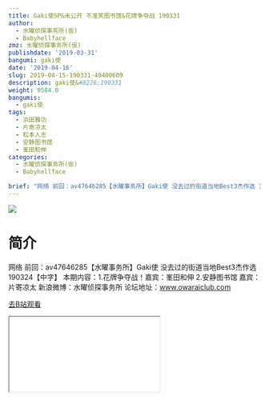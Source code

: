 ```yaml
---
title: Gaki使SP&未公开 不准笑图书馆&花牌争夺战 190331
author:
  - 水曜侦探事务所(仮)
  - Babyhellface
zmz: 水曜侦探事务所(仮)
publishdate: '2019-03-31'
bangumi: gaki使
date: '2019-04-16'
slug: 2019-04-15-190331-49400609
description: gaki使&#8226;190331
weight: 9584.0
bangumis:
  - gaki使
tags:
  - 浜田雅功
  - 片寄凉太
  - 松本人志
  - 安静图书馆
  - 峯田和伸
categories:
  - 水曜侦探事务所(仮)
  - Babyhellface

brief: "网络 前回：av47646285【水曜事务所】Gaki使 没去过的街道当地Best3杰作选 190324【中字】 本期内容：1.花牌争夺战！嘉宾：峯田和伸 2.安静图书馆 嘉宾：片寄凉太 新浪微博：水曜侦探事务所 论坛地址：www.owaraiclub.com"
---
```

![](https://raw.githubusercontent.com/tcgriffith/owaraisite/master/static/tmpimg/Ch0ZbUl.jpg)
# 简介  
网络
前回：av47646285【水曜事务所】Gaki使 没去过的街道当地Best3杰作选 190324【中字】
本期内容：1.花牌争夺战！嘉宾：峯田和伸 2.安静图书馆 嘉宾：片寄凉太
新浪微博：水曜侦探事务所    论坛地址：www.owaraiclub.com  

[去B站观看](https://www.bilibili.com/video/av49400609/)
<div class ="resp-container"><iframe class="testiframe" src="//player.bilibili.com/player.html?aid=49400609"", scrolling="no", allowfullscreen="true" > </iframe></div> 
